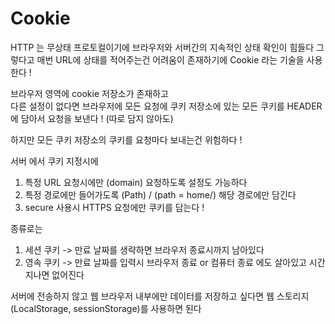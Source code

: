 # Cookie

HTTP 는 무상태 프로토컬이기에 브라우저와 서버간의 지속적인 상태 확인이 힘들다 
그렇다고 매번 URL에 상태를 적어주는건 어려움이 존재하기에 Cookie 라는 기술을 사용한다 ! 

브라우저 영역에 cookie 저장소가 존재하고  
다른 설정이 없다면 브라우저에 모든 요청에 쿠키 저장소에 있는 모든 쿠키를 HEADER 에 담아서 요청을 보낸다 ! (따로 담지 않아도)

하지만 모든 쿠키 저장소의 쿠키를 요청마다 보내는건 위험하다 ! 

서버 에서 쿠키 지정시에  
1. 특정 URL 요청시에만 (domain) 요청하도록 설정도 가능하다 
2. 특정 경로에만 들어가도록 (Path) / (path = home/) 해당 경로에만 담긴다 
3. secure 사용시 HTTPS 요청에만 쿠키를 담는다 ! 


종류로는 
1. 세션 쿠키 -> 만료 날짜를 생략하면 브라우저 종료시까지 남아있다 
2. 영속 쿠키 -> 만료 날짜를 입력시 브라우저 종료 or 컴퓨터 종료 에도 살아있고 시간 지나면 없어진다 


서버에 전송하지 않고 웹 브라우저 내부에만 데이터를 저장하고 싶다면 웹 스토리지 (LocalStorage, sessionStorage)를 사용하면 된다 
